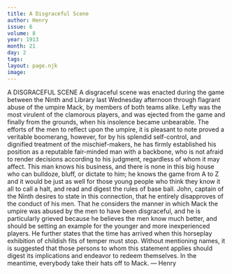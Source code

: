 ```yaml
---
title: A Disgraceful Scene
author: Henry
issue: 6
volume: 8
year: 1913
month: 21
day: 2
tags:
layout: page.njk
image:
---
```

A DISGRACEFUL SCENE    A disgraceful scene was enacted during the game between the Ninth and Library last Wednesday afternoon through flagrant abuse of the umpire Mack, by members of both teams alike. Lefty was the most virulent of the clamorous players, and was ejected from the game and finally from the grounds, when his insolence became unbearable. The efforts of the men to reflect upon the umpire, it is pleasant to note proved a veritable boomerang, however, for by his splendid self-control, and dignified treatment of the mischief-makers, he has firmly established his position as a reputable fair-minded man with a backbone, who is not afraid to render decisions according to his judgment, regardless of whom it may affect. This man knows his business, and there is none in this big house who can bulldoze, bluff, or dictate to him; he knows the game from A to Z and it would be just as well for those young people who think they know it all to call a halt, and read and digest the rules of base ball. John, captain of the Ninth desires to state in this connection, that he entirely disapproves of the conduct of his men. That he considers the manner in which Mack the umpire was abused by the men to have been disgraceful, and he is particularly grieved because he believes the men know much better, and should be setting an example for the younger and more inexperienced players. He further states that the time has arrived when this horseplay exhibition of childish fits of temper must stop. Without mentioning names, it is suggested that those persons to whom this statement applies should digest its implications and endeavor to redeem themselves. In the meantime, everybody take their hats off to Mack. — Henry




